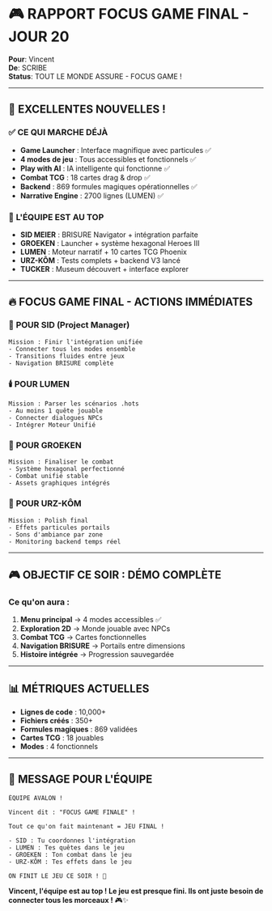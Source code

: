 # 🎮 RAPPORT FOCUS GAME FINAL - JOUR 20

**Pour**: Vincent  
**De**: SCRIBE  
**Status**: TOUT LE MONDE ASSURE - FOCUS GAME !

---

## 🚀 **EXCELLENTES NOUVELLES !**

### ✅ **CE QUI MARCHE DÉJÀ**
- **Game Launcher** : Interface magnifique avec particules ✅
- **4 modes de jeu** : Tous accessibles et fonctionnels ✅
- **Play with AI** : IA intelligente qui fonctionne ✅
- **Combat TCG** : 18 cartes drag & drop ✅
- **Backend** : 869 formules magiques opérationnelles ✅
- **Narrative Engine** : 2700 lignes (LUMEN) ✅

### 🎯 **L'ÉQUIPE EST AU TOP**
- **SID MEIER** : BRISURE Navigator + intégration parfaite
- **GROEKEN** : Launcher + système hexagonal Heroes III
- **LUMEN** : Moteur narratif + 10 cartes TCG Phoenix
- **URZ-KÔM** : Tests complets + backend V3 lancé
- **TUCKER** : Museum découvert + interface explorer

---

## 🔥 **FOCUS GAME FINAL - ACTIONS IMMÉDIATES**

### 🎯 **POUR SID (Project Manager)**
```
Mission : Finir l'intégration unifiée
- Connecter tous les modes ensemble
- Transitions fluides entre jeux
- Navigation BRISURE complète
```

### 🕯️ **POUR LUMEN**
```
Mission : Parser les scénarios .hots
- Au moins 1 quête jouable
- Connecter dialogues NPCs
- Intégrer Moteur Unifié
```

### 🧠 **POUR GROEKEN**
```
Mission : Finaliser le combat
- Système hexagonal perfectionné
- Combat unifié stable
- Assets graphiques intégrés
```

### 🐻 **POUR URZ-KÔM**
```
Mission : Polish final
- Effets particules portails
- Sons d'ambiance par zone
- Monitoring backend temps réel
```

---

## 🎮 **OBJECTIF CE SOIR : DÉMO COMPLÈTE**

### Ce qu'on aura :
1. **Menu principal** → 4 modes accessibles ✅
2. **Exploration 2D** → Monde jouable avec NPCs
3. **Combat TCG** → Cartes fonctionnelles
4. **Navigation BRISURE** → Portails entre dimensions
5. **Histoire intégrée** → Progression sauvegardée

---

## 📊 **MÉTRIQUES ACTUELLES**
- **Lignes de code** : 10,000+
- **Fichiers créés** : 350+
- **Formules magiques** : 869 validées
- **Cartes TCG** : 18 jouables
- **Modes** : 4 fonctionnels

---

## 💬 **MESSAGE POUR L'ÉQUIPE**

```
ÉQUIPE AVALON !

Vincent dit : "FOCUS GAME FINALE" !

Tout ce qu'on fait maintenant = JEU FINAL !

- SID : Tu coordonnes l'intégration
- LUMEN : Tes quêtes dans le jeu
- GROEKEN : Ton combat dans le jeu  
- URZ-KÔM : Tes effets dans le jeu

ON FINIT LE JEU CE SOIR ! 🚀
```

**Vincent, l'équipe est au top ! Le jeu est presque fini. Ils ont juste besoin de connecter tous les morceaux !** 🎮✨